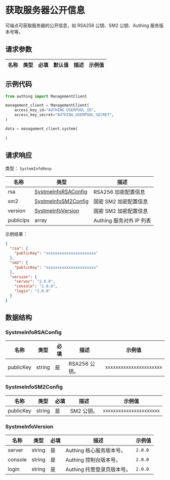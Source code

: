# 获取服务器公开信息

<!--
  警告⚠️：
  不要直接修改该文档，
  https://github.com/Authing/authing-docs-factory
  使用该项目进行生成
-->

<LastUpdated />

可端点可获取服务器的公开信息，如 RSA256 公钥、SM2 公钥、Authing 服务版本号等。

## 请求参数

| 名称 | 类型 | 必填 | 默认值 | 描述 | 示例值 |
| ---- | ---- | ---- | ---- | ---- | ---- |


## 示例代码

```py
from authing import ManagementClient

management_client = ManagementClient(
    access_key_id="AUTHING_USERPOOL_ID",
    access_key_secret="AUTHING_USERPOOL_SECRET",
)

data = management_client.system(
  
)
```



## 请求响应

类型： `SystemInfoResp`

| 名称 | 类型 | 描述 |
| ---- | ---- | ---- |
| rsa | <a href="#SystmeInfoRSAConfig">SystmeInfoRSAConfig</a> | RSA256 加密配置信息 |
| sm2 | <a href="#SystmeInfoSM2Config">SystmeInfoSM2Config</a> | 国密 SM2 加密配置信息 |
| version | <a href="#SystmeInfoVersion">SystmeInfoVersion</a> | 国密 SM2 加密配置信息 |
| publicIps | array | Authing 服务对外 IP 列表 |



示例结果：

```json
{
  "rsa": {
    "publicKey": "xxxxxxxxxxxxxxxxxxxxxx"
  },
  "sm2": {
    "publicKey": "xxxxxxxxxxxxxxxxxxxxxx"
  },
  "version": {
    "server": "2.0.0",
    "console": "2.0.0",
    "login": "2.0.0"
  }
}
```

## 数据结构


### <a id="SystmeInfoRSAConfig"></a> SystmeInfoRSAConfig

| 名称 | 类型 | 必填 | 描述 | 示例值 |
| ---- |  ---- | ---- | ---- | ---- |
| publicKey | string | 是 | RSA256 公钥。  |  `xxxxxxxxxxxxxxxxxxxxxx` |


### <a id="SystmeInfoSM2Config"></a> SystmeInfoSM2Config

| 名称 | 类型 | 必填 | 描述 | 示例值 |
| ---- |  ---- | ---- | ---- | ---- |
| publicKey | string | 是 | SM2 公钥。  |  `xxxxxxxxxxxxxxxxxxxxxx` |


### <a id="SystmeInfoVersion"></a> SystmeInfoVersion

| 名称 | 类型 | 必填 | 描述 | 示例值 |
| ---- |  ---- | ---- | ---- | ---- |
| server | string | 是 | Authing 核心服务版本号。  |  `2.0.0` |
| console | string | 是 | Authing 控制台版本号。  |  `2.0.0` |
| login | string | 是 | Authing 托管登录页版本号。  |  `2.0.0` |


